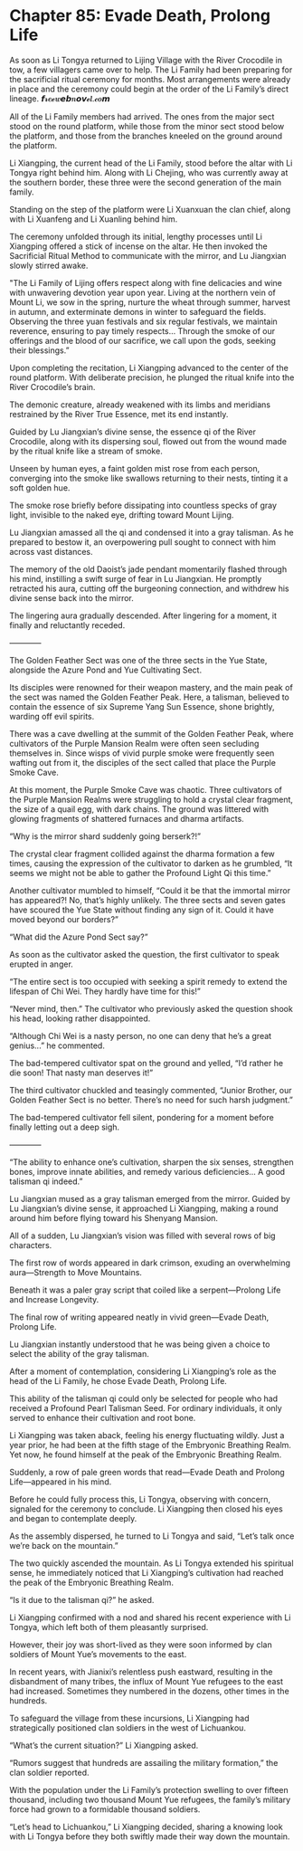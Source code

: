 # Chapter 85: Evade Death, Prolong Life

As soon as Li Tongya returned to Lijing Village with the River Crocodile in tow, a few villagers came over to help. The Li Family had been preparing for the sacrificial ritual ceremony for months. Most arrangements were already in place and the ceremony could begin at the order of the Li Family’s direct lineage.
𝙛𝓻𝒆𝓮𝒘𝙚𝙗𝒏𝙤𝙫𝓮𝒍.𝓬𝒐𝙢

All of the Li Family members had arrived. The ones from the major sect stood on the round platform, while those from the minor sect stood below the platform, and those from the branches kneeled on the ground around the platform.

Li Xiangping, the current head of the Li Family, stood before the altar with Li Tongya right behind him. Along with Li Chejing, who was currently away at the southern border, these three were the second generation of the main family.

Standing on the step of the platform were Li Xuanxuan the clan chief, along with Li Xuanfeng and Li Xuanling behind him.

The ceremony unfolded through its initial, lengthy processes until Li Xiangping offered a stick of incense on the altar. He then invoked the Sacrificial Ritual Method to communicate with the mirror, and Lu Jiangxian slowly stirred awake.

"The Li Family of Lijing offers respect along with fine delicacies and wine with unwavering devotion year upon year. Living at the northern vein of Mount Li, we sow in the spring, nurture the wheat through summer, harvest in autumn, and exterminate demons in winter to safeguard the fields. Observing the three yuan festivals and six regular festivals, we maintain reverence, ensuring to pay timely respects... Through the smoke of our offerings and the blood of our sacrifice, we call upon the gods, seeking their blessings.”

Upon completing the recitation, Li Xiangping advanced to the center of the round platform. With deliberate precision, he plunged the ritual knife into the River Crocodile’s brain.

The demonic creature, already weakened with its limbs and meridians restrained by the River True Essence, met its end instantly.

Guided by Lu Jiangxian’s divine sense, the essence qi of the River Crocodile, along with its dispersing soul, flowed out from the wound made by the ritual knife like a stream of smoke.

Unseen by human eyes, a faint golden mist rose from each person, converging into the smoke like swallows returning to their nests, tinting it a soft golden hue.

The smoke rose briefly before dissipating into countless specks of gray light, invisible to the naked eye, drifting toward Mount Lijing.

Lu Jiangxian amassed all the qi and condensed it into a gray talisman. As he prepared to bestow it, an overpowering pull sought to connect with him across vast distances.

The memory of the old Daoist’s jade pendant momentarily flashed through his mind, instilling a swift surge of fear in Lu Jiangxian. He promptly retracted his aura, cutting off the burgeoning connection, and withdrew his divine sense back into the mirror.

The lingering aura gradually descended. After lingering for a moment, it finally and reluctantly receded.

————

The Golden Feather Sect was one of the three sects in the Yue State, alongside the Azure Pond and Yue Cultivating Sect.

Its disciples were renowned for their weapon mastery, and the main peak of the sect was named the Golden Feather Peak. Here, a talisman, believed to contain the essence of six Supreme Yang Sun Essence, shone brightly, warding off evil spirits.

There was a cave dwelling at the summit of the Golden Feather Peak, where cultivators of the Purple Mansion Realm were often seen secluding themselves in. Since wisps of vivid purple smoke were frequently seen wafting out from it, the disciples of the sect called that place the Purple Smoke Cave.

At this moment, the Purple Smoke Cave was chaotic. Three cultivators of the Purple Mansion Realms were struggling to hold a crystal clear fragment, the size of a quail egg, with dark chains. The ground was littered with glowing fragments of shattered furnaces and dharma artifacts.

“Why is the mirror shard suddenly going berserk?!”

The crystal clear fragment collided against the dharma formation a few times, causing the expression of the cultivator to darken as he grumbled, “It seems we might not be able to gather the Profound Light Qi this time.”

Another cultivator mumbled to himself, “Could it be that the immortal mirror has appeared?! No, that’s highly unlikely. The three sects and seven gates have scoured the Yue State without finding any sign of it. Could it have moved beyond our borders?”

“What did the Azure Pond Sect say?”

As soon as the cultivator asked the question, the first cultivator to speak erupted in anger.

“The entire sect is too occupied with seeking a spirit remedy to extend the lifespan of Chi Wei. They hardly have time for this!”

“Never mind, then.” The cultivator who previously asked the question shook his head, looking rather disappointed.

“Although Chi Wei is a nasty person, no one can deny that he’s a great genius...” he commented.

The bad-tempered cultivator spat on the ground and yelled, “I’d rather he die soon! That nasty man deserves it!”

The third cultivator chuckled and teasingly commented, “Junior Brother, our Golden Feather Sect is no better. There’s no need for such harsh judgment.”

The bad-tempered cultivator fell silent, pondering for a moment before finally letting out a deep sigh.

————

“The ability to enhance one’s cultivation, sharpen the six senses, strengthen bones, improve innate abilities, and remedy various deficiencies... A good talisman qi indeed.”

Lu Jiangxian mused as a gray talisman emerged from the mirror. Guided by Lu Jiangxian’s divine sense, it approached Li Xiangping, making a round around him before flying toward his Shenyang Mansion.

All of a sudden, Lu Jiangxian’s vision was filled with several rows of big characters.

The first row of words appeared in dark crimson, exuding an overwhelming aura—Strength to Move Mountains.

Beneath it was a paler gray script that coiled like a serpent—Prolong Life and Increase Longevity.

The final row of writing appeared neatly in vivid green—Evade Death, Prolong Life.

Lu Jiangxian instantly understood that he was being given a choice to select the ability of the gray talisman.

After a moment of contemplation, considering Li Xiangping’s role as the head of the Li Family, he chose Evade Death, Prolong Life.

This ability of the talisman qi could only be selected for people who had received a Profound Pearl Talisman Seed. For ordinary individuals, it only served to enhance their cultivation and root bone.

Li Xiangping was taken aback, feeling his energy fluctuating wildly. Just a year prior, he had been at the fifth stage of the Embryonic Breathing Realm. Yet now, he found himself at the peak of the Embryonic Breathing Realm.

Suddenly, a row of pale green words that read—Evade Death and Prolong Life—appeared in his mind.

Before he could fully process this, Li Tongya, observing with concern, signaled for the ceremony to conclude. Li Xiangping then closed his eyes and began to contemplate deeply.

As the assembly dispersed, he turned to Li Tongya and said, “Let’s talk once we’re back on the mountain.”

The two quickly ascended the mountain. As Li Tongya extended his spiritual sense, he immediately noticed that Li Xiangping’s cultivation had reached the peak of the Embryonic Breathing Realm.

“Is it due to the talisman qi?” he asked.

Li Xiangping confirmed with a nod and shared his recent experience with Li Tongya, which left both of them pleasantly surprised.

However, their joy was short-lived as they were soon informed by clan soldiers of Mount Yue’s movements to the east.

In recent years, with Jianixi’s relentless push eastward, resulting in the disbandment of many tribes, the influx of Mount Yue refugees to the east had increased. Sometimes they numbered in the dozens, other times in the hundreds.

To safeguard the village from these incursions, Li Xiangping had strategically positioned clan soldiers in the west of Lichuankou.

“What’s the current situation?” Li Xiangping asked.

“Rumors suggest that hundreds are assailing the military formation,” the clan soldier reported.

With the population under the Li Family’s protection swelling to over fifteen thousand, including two thousand Mount Yue refugees, the family’s military force had grown to a formidable thousand soldiers.

“Let’s head to Lichuankou,” Li Xiangping decided, sharing a knowing look with Li Tongya before they both swiftly made their way down the mountain.
